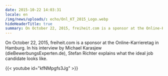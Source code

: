 ```yaml
---
date: 2015-10-22 14:03:31
locale: en
/img/news/uploads/: echo/Onl_KT_2015_Logo.webp
hideHeaderTitle: true
summary: On October 22, 2015, freiheit.com is a sponsor at the Online-Karrieretag in Hamburg. In his interview by Michael Karasjew (dieBewerbungsExperten.de), Stefan Richter explains what the ideal job candidate looks like.
---
```


On October 22, 2015, freiheit.com is a sponsor at the Online-Karrieretag in Hamburg. In his interview by Michael Karasjew (dieBewerbungsExperten.de), Stefan Richter explains what the ideal job candidate looks like.

{{< youtube id="kfNMpgfs3Jg" >}}